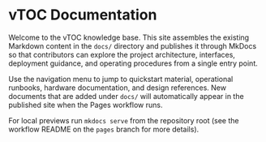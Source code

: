 # vTOC Documentation

Welcome to the vTOC knowledge base. This site assembles the existing Markdown content in the `docs/` directory and publishes it through MkDocs so that contributors can explore the project architecture, interfaces, deployment guidance, and operating procedures from a single entry point.

Use the navigation menu to jump to quickstart material, operational runbooks, hardware documentation, and design references. New documents that are added under `docs/` will automatically appear in the published site when the Pages workflow runs.

For local previews run `mkdocs serve` from the repository root (see the workflow README on the `pages` branch for more details).
